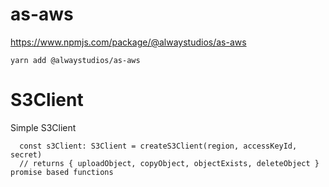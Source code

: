 # as-aws

https://www.npmjs.com/package/@alwaystudios/as-aws

```
yarn add @alwaystudios/as-aws
```

# S3Client

Simple S3Client

```
  const s3Client: S3Client = createS3Client(region, accessKeyId, secret)
  // returns { uploadObject, copyObject, objectExists, deleteObject } promise based functions
```
